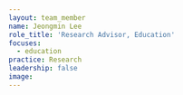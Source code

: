 ```yaml
---
layout: team_member
name: Jeongmin Lee
role_title: 'Research Advisor, Education'
focuses:
  - education
practice: Research
leadership: false
image:
---
```


